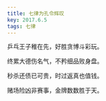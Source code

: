 ```yaml
---
title: 七律为孔令辉叹
key: 2017.6.5
tags: 七律
---
```


乒乓王子稚在先，好胜贪博斗彩玩。

终累大德伤名气，不矜细品败身盘。

秒杀还债已可贵，时过返真也值钱。

赌场险凶非赛事，金牌数数胜于天。

</br>

